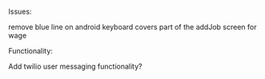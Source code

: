 Issues:

remove blue line on android
keyboard covers part of the addJob screen for wage


Functionality:

Add twilio user messaging functionality?
